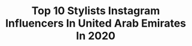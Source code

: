 ---
title: Top 10 Stylists Instagram Influencers In United Arab Emirates In 2020
description: >-
  Find top stylists Instagram influencers in United Arab Emirates in 2020. Most popular hashtags: #makeup #dubai #mydubai #abudhabi.
platform: Instagram
profiles:
  - username: "fashionby.blossom"
    fullname: >-
      Blossom 🤎
    location: "United Arab Emirates"
    followers: 283174
    engagement: 1168
    commentsToLikes: 0.031843
    id: ck14j5ak9ip850i1959o6vr5m
    verified: false
    hashtags: "#luna3, #poweryourbeauty, #dubai, #hairkids"
  - username: "azlam_ny"
    fullname: >-
      Azlam NY
    location: "United Arab Emirates"
    followers: 7637
    engagement: 1437
    commentsToLikes: 0.030603
    id: ck8tbqkqzwq5u0j78kg2lffvt
    verified: false
    hashtags: "#rayban, #vansdubai, #manutd, #drone"
  - username: "annakhan25"
    fullname: >-
      ANNA KHAN
    location: "United Arab Emirates"
    followers: 42021
    engagement: 266
    commentsToLikes: 0.304833
    id: ck5bxu3pyoey70i11kf26tbxb
    verified: false
    hashtags: "#toofaced, #igcontests, #caudalie, #instagiveaway"
  - username: "lamaalrahwanji"
    fullname: >-
      Lama AlRahwanji
    location: "United Arab Emirates"
    followers: 737758
    engagement: 99
    commentsToLikes: 0.029568
    id: ck6u4uw2c5xf50j71g2nsx4wq
    verified: false
    hashtags: "#fashionnova, #black, #shoot, #egypt"
  - username: "saanya_jain"
    fullname: >-
      S A N Y A  J A I N
    location: "United Arab Emirates"
    followers: 2518
    engagement: 1471
    commentsToLikes: 0.051598
    id: ck5qe4io1yolj0i116hx57kbv
    verified: false
    hashtags: "#nye2020, #dubaifashion, #quarantine2020, #mydubai"
  - username: "chrissnazha"
    fullname: >-
      Chriss Nazha
    location: "United Arab Emirates"
    followers: 10031
    engagement: 497
    commentsToLikes: 0.173518
    id: ck6tunnu4hcq80j719564fz4o
    verified: false
    hashtags: "#mbc"
  - username: "joyfulhomecooking"
    fullname: >-
      Joyce Mrad
    location: "United Arab Emirates"
    followers: 37206
    engagement: 347
    commentsToLikes: 0.090932
    id: ck138wefhicbv0i19f898cdo1
    verified: false
    hashtags: "#copycatrecipes, #instagood, #veganeats, #veganrecipe"
  - username: "ms_la6o0f"
    fullname: >-
      𝓛𝓪𝓽𝓲𝓯𝓪 🇦🇪
    location: "United Arab Emirates"
    followers: 176378
    engagement: 163
    commentsToLikes: 0.037015
    id: ck5q8ek675sbj0i116syx2wwu
    verified: false
    hashtags: ""
  - username: "stellaandthestars"
    fullname: >-
      Emilie J.
    location: "United Arab Emirates"
    followers: 20232
    engagement: 185
    commentsToLikes: 0.096075
    id: ck14isz5ah0o40i19zl07yhx1
    verified: false
    hashtags: "#babynumero3comingsoon, #babyceleste, #nostalgia, #tripdownmemorylane"
  - username: "wheremyfoodat"
    fullname: >-
      Kim & Den -Dubai Food Bloggers
    location: "United Arab Emirates"
    followers: 71352
    engagement: 99
    commentsToLikes: 0.123256
    id: ck0w2llo3oz830i19uk0eqx85
    verified: false
    hashtags: "#support, #korean, #fridaybrunch, #iftar"
---